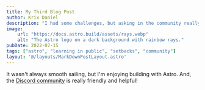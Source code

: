 ```yaml
---
title: My Third Blog Post
author: Krix Daniel
description: "I had some challenges, but asking in the community really helped!"
image:
    url: "https://docs.astro.build/assets/rays.webp"
    alt: "The Astro logo on a dark background with rainbow rays."
pubDate: 2022-07-15
tags: ["astro", "learning in public", "setbacks", "community"]
layout: '@/layouts/MarkDownPostLayout.astro'
---
```

It wasn't always smooth sailing, but I'm enjoying building with Astro. And, the [Discord community](https://astro.build/chat) is really friendly and helpful!